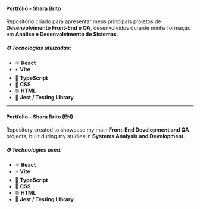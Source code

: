 #### Portfólio - Shara Brito  

Repositório criado para apresentar meus principais projetos de **Desenvolvimento Front-End e QA**, desenvolvidos durante minha formação em **Análise e Desenvolvimento de Sistemas**.  

##### ⚙️ Tecnologias utilizadas:  
- ⚛️ **React**  
- ⚡ **Vite**  
- 🔷 **TypeScript** 
- 🎨 **CSS**  
- 🌐 **HTML**  
- 🧪 **Jest / Testing Library**  

---

#### Portfolio - Shara Brito (EN)  

Repository created to showcase my main **Front-End Development and QA** projects, built during my studies in **Systems Analysis and Development**.  

##### ⚙️ Technologies used:  
- ⚛️ **React**  
- ⚡ **Vite**  
- 🔷 **TypeScript** 
- 🎨 **CSS**  
- 🌐 **HTML**  
- 🧪 **Jest / Testing Library** 
